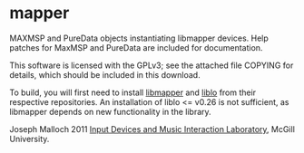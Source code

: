 mapper
=========

MAXMSP and PureData objects instantiating libmapper devices. Help patches for MaxMSP and PureData are included for documentation.

This software is licensed with the GPLv3; see the attached file
COPYING for details, which should be included in this download.

To build, you will first need to install [libmapper][1] and [liblo][2] from their respective repositories. An installation of liblo <= v0.26 is not sufficient, as libmapper depends on new functionality in the library.

Joseph Malloch 2011
[Input Devices and Music Interaction Laboratory][3], McGill University.

[1]: http://github.com/libmapper/libmapper
[2]: http://github.com/radarsat1/liblo
[3]: http://idmil.org/software/libmapper